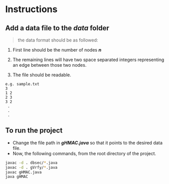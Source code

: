 # Instructions

## Add a data file to the *__data__* folder

> the data format should be as followed:
  
  1. First line should be the number of nodes __*n*__

  2. The remaining lines will have two space separated integers
  representing an edge between those two nodes.

  3. The file should be readable.

  <!-- - __**Or you can use an existing file__ -->
  
  ```plain
  e.g. sample.txt
  3
  1 2
  2 3
  3 2
   .
   .
   .
  ```

## To run the project

* Change the file path in *__gHMAC.java__* so that it points to the desired data file.
* Now, the following commands, from the root directory of the project.

```bash
javac -d . dbsec/*.java
javac -d . gVrfy/*.java
javac gHMAC.java
java gHMAC
```
